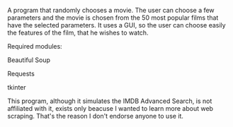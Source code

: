 A program that randomly chooses a movie. The user can choose a few parameters and the 
movie is chosen from the 50 most popular films that have the selected parameters.
It uses a GUI, so the user can choose easily the features of the film, that he wishes to watch.

Required modules: 

Beautiful Soup 

Requests 

tkinter

This program, although it simulates the IMDB Advanced Search, 
is not affiliated with it, exists only beacuse I wanted to learn more about 
web scraping. That's the reason I don't endorse anyone to use it. 